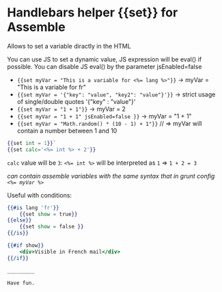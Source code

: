 # Handlebars helper {{set}} for Assemble

Allows to set a variable diractly in the HTML

You can use JS to set a dynamic value, JS expression will be eval() if possible.
You can disable JS eval() by the parameter jsEnabled=false

- `{{set myVar = "This is a variable for <%= lang %>"}}` -> myVar = "This is a variable for fr"
- `{{set myVar = '{"key": "value", "key2": "value"}'}}` -> strict usage of single/double quotes '{"key" : "value"}'
- `{{set myVar = "1 + 1"}}` -> myVar = 2
- `{{set myVar = "1 + 1" jsEnabled=false }}` -> myVar = "1 + 1"
- `{{set myVar = "Math.random() * (10 - 1) + 1"}}` // => myVar will contain a number between 1 and 10

```handlebars 
{{set int = 1}}`
{{set calc='<%= int %> + 2'}}
```

`calc` value will be `3`: `<%= int %>` will be interpreted as `1` => `1 + 2 = 3`

_can contain assemble variables with the same syntax that in grunt config `<%= myVar %>`_

Useful with conditions:
```handlebars
{{#is lang 'fr'}}
    {{set show = true}}
{{else}}
    {{set show = false }}
{{/is}}

{{#if show}}
    <div>Visible in French mail</div>
{{/if}}

_________

Have fun.